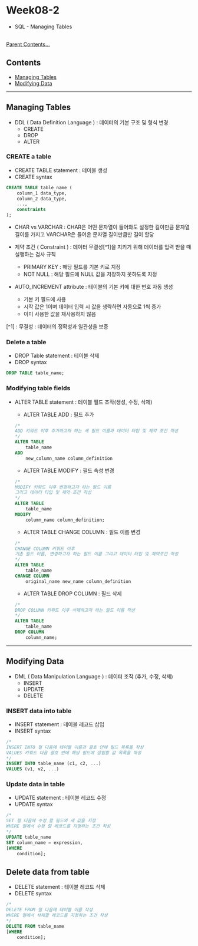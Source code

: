 # Week08-2

-   SQL - Managing Tables


<link rel="stylesheet" href="../../assets/stylesheets/my_style.css">

<br>[Parent Contents...](../../README.md/#til-today-i-learned)

## Contents
- [Managing Tables](#managing-tables)
- [Modifying Data](#modifying-data)

-----

## Managing Tables

-   DDL ( Data Definition Language ) : 데이터의 기본 구조 및 형식 변경
    +   CREATE
    +   DROP
    +   ALTER

### CREATE a table

-   <span>CREATE TABLE</span> statement : 테이블 생성
-   CREATE syntax
```sql
CREATE TABLE table_name (
    column_1 data_type,
    column_2 data_type,
    ...,
    constraints
);
```

-   CHAR vs VARCHAR : CHAR은 어떤 문자열이 들어와도 설정한 길이만큼 문자열 길이를 가지고 VARCHAR은 들어온 문자열 길이만큼만 길이 할당

-   제약 조건 ( Constraint ) : 데이터 <span>무결성</span>[^1]을 지키기 위해 데이터를 입력 받을 때 실행하는 검사 규칙
    +   PRIMARY KEY : 해당 필드를 기본 키로 지정
    +   NOT NULL : 해당 필드에 NULL 값을 저장하지 못하도록 지정

-   AUTO_INCREMENT attribute : 테이블의 기본 키에 대한 번호 자동 생성
    +   기본 키 필드에 사용
    +   시작 값은 1이며 데이터 입력 시 값을 생략하면 자동으로 1씩 증가
    +   이미 사용한 값을 재사용하지 않음

[^1] : 무결성 : 데이터의 정확성과 일관성을 보증

### Delete a table

-   <span>DROP Table statement</span> : 테이블 삭제
-   DROP syntax
```sql
DROP TABLE table_name;
```

### Modifying table fields

-   <span>ALTER TABLE</span> statement : 테이블 필드 조작(생성, 수정, 삭제)
    +   ALTER TABLE <span>ADD</span> : 필드 추가
    ```sql
    /*
    ADD 키워드 이후 추가하고자 하는 새 필드 이름과 데이터 타입 및 제약 조건 작성
    */
    ALTER TABLE
        table_name
    ADD
        new_column_name column_definition
    ```

    +   ALTER TABLE <span>MODIFY</span> : 필드 속성 변경
    ```sql
    /* 
    MODIFY 키워드 이후 변경하고자 하는 필드 이름
    그리고 데이터 타입 및 제약 조건 작성
    */
    ALTER TABLE
        table_name
    MODIFY
        column_name column_definition;
    ```

    +   ALTER TABLE <span>CHANGE COLUMN</span> : 필드 이름 변경
    ```sql
    /*
    CHANGE COLUMN 키워드 이후
    기존 필드 이름, 변경하고자 하는 필드 이름 그리고 데이터 타입 및 제약조건 작성
    */
    ALTER TABLE
        table_name
    CHANGE COLUMN
        original_name new_name column_definition
    ```

    +   ALTER TABLE <span>DROP COLUMN</span> : 필드 삭제
    ```sql
    /*
    DROP COLUMN 키워드 이후 삭제하고자 하는 필드 이름 작성
    */
    ALTER TABLE
        table_name
    DROP COLUMN
        column_name;
    ```


-----


## Modifying Data

-   DML ( Data Manipulation Language ) : 데이터 조작 (추가, 수정, 삭제)
    +   INSERT
    +   UPDATE
    +   DELETE

### INSERT data into table

-   <span>INSERT</span> statement : 테이블 레코드 삽입
-   INSERT syntax
```sql
/*
INSERT INTO 절 다음에 테이블 이름과 괄호 안에 필드 목록을 작성
VALUES 키워드 다음 괄호 안에 해당 필드에 삽입할 값 목록을 작성
*/
INSERT INTO table_name (c1, c2, ...)
VALUES (v1, v2, ...)
```

### Update data in table

-   <span>UPDATE</span> statement : 테이블 레코드 수정
-   UPDATE syntax
```sql
/*
SET 절 다음에 수정 할 필드와 새 값을 지정
WHERE 절에서 수정 할 레코드를 지정하는 조건 작성
*/
UPDATE table_name
SET column_name = expression,
[WHERE
    condition];
```

## Delete data from table

-   <span>DELETE</span> statement : 테이블 레코드 삭제
-   DELETE syntax
```sql
/*
DELETE FROM 절 다음에 테이블 이름 작성
WHERE 절에서 삭제할 레코드를 지정하는 조건 작성
*/
DELETE FROM table_name
[WHERE
    condition];
```